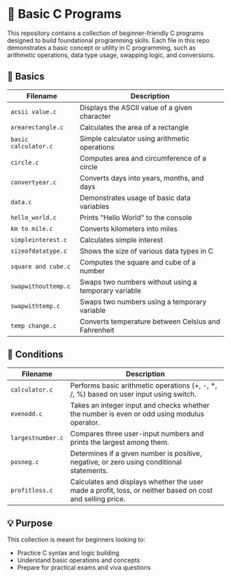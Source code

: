 # 🧠 Basic C Programs

This repository contains a collection of beginner-friendly C programs designed to build foundational programming skills. Each file in this repo demonstrates a basic concept or utility in C programming, such as arithmetic operations, data type usage, swapping logic, and conversions.

## 📁 Basics

| Filename              | Description                                           |
|-----------------------|-------------------------------------------------------|
| `acsii value.c`       | Displays the ASCII value of a given character         |
| `arearectangle.c`     | Calculates the area of a rectangle                    |
| `basic calculator.c`  | Simple calculator using arithmetic operations         |
| `circle.c`            | Computes area and circumference of a circle           |
| `convertyear.c`       | Converts days into years, months, and days            |
| `data.c`              | Demonstrates usage of basic data variables            |
| `hello_world.c`       | Prints "Hello World" to the console                   |
| `km to mile.c`        | Converts kilometers into miles                        |
| `simpleinterest.c`    | Calculates simple interest                            |
| `sizeofdatatype.c`    | Shows the size of various data types in C             |
| `square and cube.c`   | Computes the square and cube of a number              |
| `swapwithouttemp.c`   | Swaps two numbers without using a temporary variable  |
| `swapwithtemp.c`      | Swaps two numbers using a temporary variable          |
| `temp change.c`       | Converts temperature between Celsius and Fahrenheit   |

## 📁 Conditions
| Filename           | Description                                                                                              |
|--------------------|----------------------------------------------------------------------------------------------------------|
| `calculator.c`     | Performs basic arithmetic operations (+, -, *, /, %) based on user input using switch.                   |
| `evenodd.c`        | Takes an integer input and checks whether the number is even or odd using modulus operator.              |
| `largestnumber.c`  | Compares three user-input numbers and prints the largest among them.                                     |
| `posneg.c`         | Determines if a given number is positive, negative, or zero using conditional statements.                |
| `profitloss.c`     | Calculates and displays whether the user made a profit, loss, or neither based on cost and selling price.|



## 💡 Purpose

This collection is meant for beginners looking to:
- Practice C syntax and logic building
- Understand basic operations and concepts
- Prepare for practical exams and viva questions
